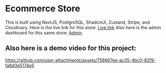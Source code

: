 
# Ecommerce Store
This is built using NextJS, PostgreSQL, ShadcnUI, Zustand, Stripe, and Cloudinary.
Here is the live link for this store: [Live link](https://ecommerce-store-devcode.vercel.app/)
Also here is the admin dashboard for this same store: [Admin](https://github.com/Dev-Code24/ecommerce-admin)

## Also here is a demo video for this project:

https://github.com/user-attachments/assets/758667ee-ac35-4bc0-82f9-fa8d3e5174e5
